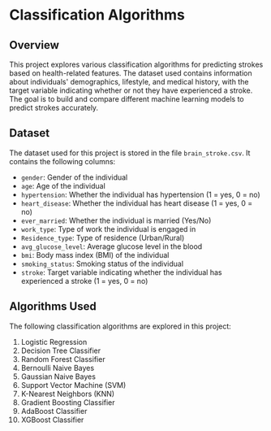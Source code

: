
# Classification Algorithms

## Overview
This project explores various classification algorithms for predicting strokes based on health-related features. The dataset used contains information about individuals' demographics, lifestyle, and medical history, with the target variable indicating whether or not they have experienced a stroke. The goal is to build and compare different machine learning models to predict strokes accurately.

## Dataset
The dataset used for this project is stored in the file `brain_stroke.csv`. It contains the following columns:
- `gender`: Gender of the individual
- `age`: Age of the individual
- `hypertension`: Whether the individual has hypertension (1 = yes, 0 = no)
- `heart_disease`: Whether the individual has heart disease (1 = yes, 0 = no)
- `ever_married`: Whether the individual is married (Yes/No)
- `work_type`: Type of work the individual is engaged in
- `Residence_type`: Type of residence (Urban/Rural)
- `avg_glucose_level`: Average glucose level in the blood
- `bmi`: Body mass index (BMI) of the individual
- `smoking_status`: Smoking status of the individual
- `stroke`: Target variable indicating whether the individual has experienced a stroke (1 = yes, 0 = no)

## Algorithms Used
The following classification algorithms are explored in this project:
1. Logistic Regression
2. Decision Tree Classifier
3. Random Forest Classifier
4. Bernoulli Naive Bayes
5. Gaussian Naive Bayes
6. Support Vector Machine (SVM)
7. K-Nearest Neighbors (KNN)
8. Gradient Boosting Classifier
9. AdaBoost Classifier
10. XGBoost Classifier
